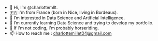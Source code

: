 - 👋 Hi, I’m @charlottemllt.
-  🇫🇷  I'm from France (born in Nice, living in Bordeaux).
- 👀 I’m interested in Data Science and Artificial Intelligence.
- 🌱 I’m currently learning Data Science and trying to develop my portfolio.
- 🐎 If I'm not coding, I'm probably horseriding.
- 📫 How to reach me : charlottemillet04@gmail.com

<!---
charlottemllt/charlottemllt is a ✨ special ✨ repository because its `README.md` (this file) appears on your GitHub profile.
You can click the Preview link to take a look at your changes.
--->
